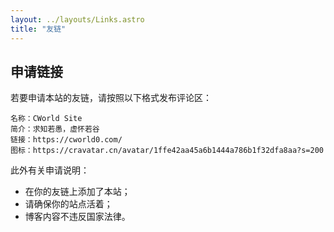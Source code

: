 ```yaml
---
layout: ../layouts/Links.astro
title: "友链"
---
```




## 申请链接

若要申请本站的友链，请按照以下格式发布评论区：

```
名称：CWorld Site
简介：求知若愚，虚怀若谷
链接：https://cworld0.com/
图标：https://cravatar.cn/avatar/1ffe42aa45a6b1444a786b1f32dfa8aa?s=200
```

此外有关申请说明：

- 在你的友链上添加了本站；
- 请确保你的站点活着；
- 博客内容不违反国家法律。

